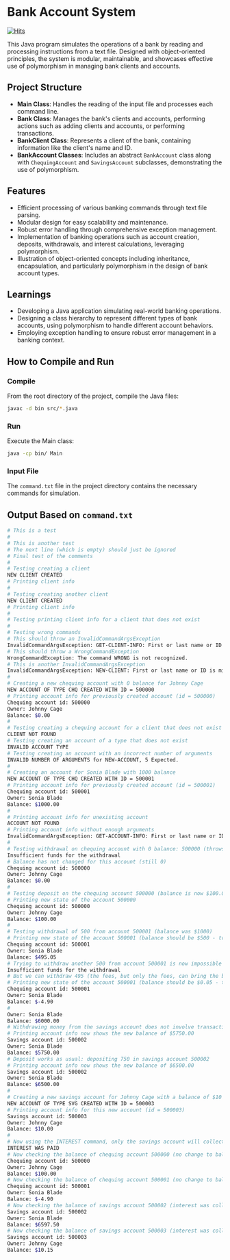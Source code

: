 # Bank Account System

[![Hits](https://hits.sh/github.com/vmsaif/bankAccountSystem.svg?label=Visits&color=100b75)](https://hits.sh/github.com/vmsaif/bankAccountSystem/)

This Java program simulates the operations of a bank by reading and processing instructions from a text file. Designed with object-oriented principles, the system is modular, maintainable, and showcases effective use of polymorphism in managing bank clients and accounts.

## Project Structure
- **Main Class**: Handles the reading of the input file and processes each command line.
- **Bank Class**: Manages the bank's clients and accounts, performing actions such as adding clients and accounts, or performing transactions.
- **BankClient Class**: Represents a client of the bank, containing information like the client's name and ID.
- **BankAccount Classes**: Includes an abstract `BankAccount` class along with `ChequingAccount` and `SavingsAccount` subclasses, demonstrating the use of polymorphism.

## Features
- Efficient processing of various banking commands through text file parsing.
- Modular design for easy scalability and maintenance.
- Robust error handling through comprehensive exception management.
- Implementation of banking operations such as account creation, deposits, withdrawals, and interest calculations, leveraging polymorphism.
- Illustration of object-oriented concepts including inheritance, encapsulation, and particularly polymorphism in the design of bank account types.

## Learnings
- Developing a Java application simulating real-world banking operations.
- Designing a class hierarchy to represent different types of bank accounts, using polymorphism to handle different account behaviors.
- Employing exception handling to ensure robust error management in a banking context.


## How to Compile and Run
### Compile
From the root directory of the project, compile the Java files:

```bash
javac -d bin src/*.java
```

### Run
Execute the Main class:
```bash
java -cp bin/ Main
```

### Input File
The `command.txt` file in the project directory contains the necessary commands for simulation.

## Output Based on `command.txt`
```bash
# This is a test
# 
# This is another test
# The next line (which is empty) should just be ignored
# Final test of the comments
#
# Testing creating a client
NEW CLIENT CREATED
# Printing client info
#
# Testing creating another client
NEW CLIENT CREATED
# Printing client info
#
# Testing printing client info for a client that does not exist
#
# Testing wrong commands
# This should throw an InvalidCommandArgsException   
InvalidCommandArgsException: GET-CLIENT-INFO: First or last name or ID is missing.
# This should throw a WrongCommandException
WrongCommandException: The command WRONG is not recognized.
# This is another InvalidCommandArgsException        
InvalidCommandArgsException: NEW-CLIENT: First or last name or ID is missing.
#
# Creating a new chequing account with 0 balance for Johnny Cage
NEW ACCOUNT OF TYPE CHQ CREATED WITH ID = 500000     
# Printing account info for previously created account (id = 500000)
Chequing account id: 500000
Owner: Johnny Cage
Balance: $0.00
#
# Testing creating a chequing account for a client that does not exist
CLIENT NOT FOUND
# Testing creating an account of a type that does not exist
INVALID ACCOUNT TYPE
# Testing creating an account with an incorrect number of arguments
INVALID NUMBER OF ARGUMENTS for NEW-ACCOUNT, 5 Expected.
#
# Creating an account for Sonia Blade with 1000 balance
NEW ACCOUNT OF TYPE CHQ CREATED WITH ID = 500001     
# Printing account info for previously created account (id = 500001)
Chequing account id: 500001
Owner: Sonia Blade
Balance: $1000.00
#
# Printing account info for unexisting account       
ACCOUNT NOT FOUND
# Printing account info without enough arguments     
InvalidCommandArgsException: GET-ACCOUNT-INFO: First or last name or ID is missing.
#
# Testing withdrawal on chequing account with 0 balance: 500000 (throws InsufficientFundsException)       
Insufficient funds for the withdrawal
# Balance has not changed for this account (still 0) 
Chequing account id: 500000
Owner: Johnny Cage
Balance: $0.00
#
# Testing deposit on the chequing account 500000 (balance is now $100.00)
# Printing new state of the account 500000
Chequing account id: 500000
Owner: Johnny Cage
Balance: $100.00
#
# Testing withdrawal of 500 from account 500001 (balance was $1000)
# Printing new state of the account 500001 (balance should be $500 - transaction fees = $495.05)
Chequing account id: 500001
Owner: Sonia Blade
Balance: $495.05
# Trying to withdraw another 500 from account 500001 is now impossible
Insufficient funds for the withdrawal
# But we can withdraw 495 (the fees, but only the fees, can bring the balance below 0)
# Printing new state of the account 500001 (balance should be $0.05 - transaction fees = $-4.90)
Chequing account id: 500001
Owner: Sonia Blade
Balance: $-4.90
#
Owner: Sonia Blade
Balance: $6000.00
# Withdrawing money from the savings account does not involve transaction fees
# Printing account info now shows the new balance of $5750.00
Savings account id: 500002
Owner: Sonia Blade
Balance: $5750.00
# Deposit works as usual: depositing 750 in savings account 500002
# Printing account info now shows the new balance of $6500.00
Savings account id: 500002
Owner: Sonia Blade
Balance: $6500.00
#
# Creating a new savings account for Johnny Cage with a balance of $10
NEW ACCOUNT OF TYPE SVG CREATED WITH ID = 500003
# Printing account info for this new account (id = 500003)
Savings account id: 500003
Owner: Johnny Cage
Balance: $10.00
#
# Now using the INTEREST command, only the savings account will collect interest
INTEREST WAS PAID
# Now checking the balance of chequing account 500000 (no change to balance --> still $100.00)
Chequing account id: 500000
Owner: Johnny Cage
Balance: $100.00
# Now checking the balance of chequing account 500001 (no change to balance --> still $-4.90)
Chequing account id: 500001
Owner: Sonia Blade
Balance: $-4.90
# Now checking the balance of savings account 500002 (interest was collected --> balance is now $6597.50)
Savings account id: 500002
Owner: Sonia Blade
Balance: $6597.50
# Now checking the balance of savings account 500003 (interest was collected --> balance is now $10.15)
Savings account id: 500003
Owner: Johnny Cage
Balance: $10.15
```